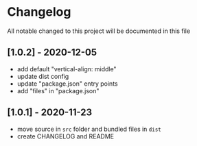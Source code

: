 # Changelog
All notable changed to this project will be documented in this file

## [1.0.2] - 2020-12-05
- add default "vertical-align: middle"
- update dist config
- update "package.json" entry points
- add "files" in "package.json"

## [1.0.1] - 2020-11-23
- move source in `src` folder and bundled files in `dist`
- create CHANGELOG and README